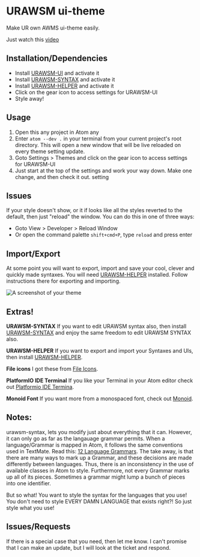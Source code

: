 # URAWSM ui-theme

Make UR own AWMS ui-theme easily.

Just watch this [video]()


## Installation/Dependencies
- Install [URAWSM-UI]() and activate it
- Install [URAWSM-SYNTAX]() and activate it
- Install [URAWSM-HELPER]() and activate it
- Click on the gear icon to access settings for URAWSM-UI
- Style away!


## Usage
1. Open this any project in Atom any
1. Enter `atom --dev .` in your terminal from your current project's root directory. This will open a new window that will be live reloaded on every theme setting update.
1. Goto Settings > Themes and click on the gear icon to access settings for URAWSM-UI
1. Just start at the top of the settings and work your way down. Make one change, and then check it out.
setting

## Issues
If your style doesn't show, or it if looks like all the styles reverted to the default, then just "reload" the window. You can do this in one of three ways:

- Goto View > Developer > Reload Window
- Or open the command palette `shift+cmd+P`, type `reload` and press enter


## Import/Export
At some point you will want to export, import and save your cool, clever and quickly made syntaxes. You will need [URAWSM-HELPER]() installed. Follow instructions there for exporting and importing.


![A screenshot of your theme](https://f.cloud.github.com/assets/69169/2289498/4c3cb0ec-a009-11e3-8dbd-077ee11741e5.gif)

## Extras!

**URAWSM-SYNTAX**
If you want to edit URAWSM syntax also, then install [URAWSM-SYNTAX]() and enjoy the same freedom to edit URAWSM SYNTAX also.

**URAWSM-HELPER**
If you want to export and import your Syntaxes and UIs, then install [URAWSM-HELPER]().

**File icons**
I got these from [File Icons](https://atom.io/packages/file-icons).

**PlatformIO IDE Terminal**
If you like your Terminal in your Atom editor check out [Platformio IDE Termina](https://atom.io/packages/platformio-ide-terminal).

**Monoid Font**
If you want more from a monospaced font, check out [Monoid](https://larsenwork.com/monoid/).


## Notes:
urawsm-syntax, lets you modify just about everything that it can. However, it can only go as far as the langauage grammar permits. When a language/Grammar is mapped in Atom, it follows the same conventions used in TextMate. Read this:  [12 Language Grammars](http://manual.macromates.com/en/language_grammars.html#naming_conventions). The take away, is that there are many ways to mark up a Grammar, and these decisions are made differently between languages. Thus, there is an inconsistency in the use of available classes in Atom to style. Furthermore, not every Grammar marks up all of its pieces. Sometimes a grammar might lump a bunch of pieces into one identifier.

But so what! You want to style the syntax for the languages that you use! You don't need to style EVERY DAMN LANGUAGE that exists right?! So just style what you use!

## Issues/Requests
If there is a special case that you need, then let me know. I can't promise that I can make an update, but I will look at the ticket and respond.

